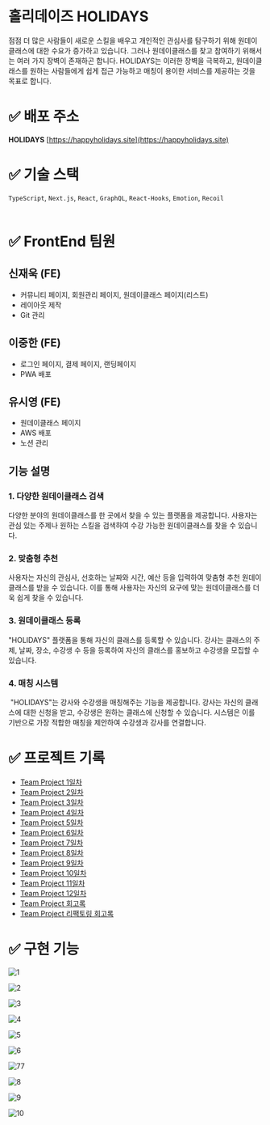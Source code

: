 # 홀리데이즈 HOLIDAYS

점점 더 많은 사람들이 새로운 스킬을 배우고 개인적인 관심사를 탐구하기 위해  원데이클래스에 대한 수요가 증가하고 있습니다. 그러나 원데이클래스를 찾고 참여하기 위해서는 여러 가지 장벽이 존재하곤 합니다. HOLIDAYS는 이러한 장벽을 극복하고, 원데이클래스를 원하는 사람들에게 쉽게  접근 가능하고 매칭이 용이한 서비스를 제공하는 것을 목표로 합니다.

# ✅ 배포 주소

**HOLIDAYS** [https://happyholidays.site](https://happyholidays.site)

# ✅ 기술 스택

`TypeScript`, `Next.js`, `React`, `GraphQL`, `React-Hooks`, `Emotion`, `Recoil`
<br></br>

# ✅ FrontEnd 팀원
## 신재욱 (FE)
- 커뮤니티 페이지, 회원관리 페이지, 원데이클래스 페이지(리스트)
- 레이아웃 제작
- Git 관리
## 이중한 (FE)
- 로그인 페이지, 결제 페이지, 랜딩페이지
- PWA 배포
## 유시영 (FE)
- 원데이클래스 페이지
- AWS 배포
- 노션 관리


## 기능 설명

### 1. 다양한 원데이클래스 검색
 다양한 분야의 원데이클래스를 한 곳에서 찾을 수 있는 플랫폼을 제공합니다. 사용자는 관심 있는 주제나 원하는 스킬을 검색하여 수강 가능한 원데이클래스를 찾을 수 있습니다.

### 2. 맞춤형 추천
 사용자는 자신의 관심사, 선호하는 날짜와 시간, 예산 등을 입력하여 맞춤형 추천 원데이클래스를 받을 수 있습니다. 이를 통해 사용자는 자신의 요구에 맞는 원데이클래스를 더욱 쉽게 찾을 수 있습니다.

### 3. 원데이클래스 등록
 "HOLIDAYS" 플랫폼을 통해 자신의 클래스를 등록할 수 있습니다. 강사는 클래스의 주제, 날짜, 장소, 수강생 수 등을 등록하여 자신의 클래스를 홍보하고 수강생을 모집할 수 있습니다.

### 4. 매칭 시스템
 "HOLIDAYS"는 강사와 수강생을 매칭해주는 기능을 제공합니다. 강사는 자신의 클래스에 대한 신청을 받고, 수강생은 원하는 클래스에 신청할 수 있습니다. 시스템은 이를 기반으로 가장 적합한 매칭을 제안하여 수강생과 강사를 연결합니다.

# ✅ 프로젝트 기록
- [Team Project 1일차](https://velog.io/@sju4486/TIL-Team-Project-1%EC%9D%BC%EC%B0%A8)
- [Team Project 2일차](https://velog.io/@sju4486/TIL-Team-Project-2%EC%9D%BC%EC%B0%A8)
- [Team Project 3일차](https://velog.io/@sju4486/TIL-Team-Project-3%EC%9D%BC%EC%B0%A8)
- [Team Project 4일차](https://velog.io/@sju4486/TIL-Team-Project-4%EC%9D%BC%EC%B0%A8)
- [Team Project 5일차](https://velog.io/@sju4486/TIL-Team-Project-5%EC%9D%BC%EC%B0%A8)
- [Team Project 6일차](https://velog.io/@sju4486/TIL-Team-Project-6%EC%9D%BC%EC%B0%A8)
- [Team Project 7일차](https://velog.io/@sju4486/TIL-Team-Project-7%EC%9D%BC%EC%B0%A8)
- [Team Project 8일차](https://velog.io/@sju4486/TIL-Team-Project-8%EC%9D%BC%EC%B0%A8)
- [Team Project 9일차](https://velog.io/@sju4486/TIL-Team-Project-9%EC%9D%BC%EC%B0%A8)
- [Team Project 10일차](https://velog.io/@sju4486/TIL-Team-Project-10%EC%9D%BC%EC%B0%A8-yjod680s)
- [Team Project 11일차](https://velog.io/@sju4486/TIL-Team-Project-11%EC%9D%BC%EC%B0%A8)
- [Team Project 12일차](https://velog.io/@sju4486/TIL-Team-Project-12%EC%9D%BC%EC%B0%A8)
- [Team Project 회고록](https://velog.io/@sju4486/TIL-Team-Project-%ED%9A%8C%EA%B3%A0%EB%A1%9D)
- [Team Project 리팩토링 회고록](https://velog.io/@sju4486/Project-Team-Project-%EB%A6%AC%ED%8C%A9%ED%86%A0%EB%A7%81-%ED%9A%8C%EA%B3%A0)

# ✅ 구현 기능

![1](https://github.com/code-bootcamp/holidays_client/assets/114569429/b62f819d-630d-468e-a2ca-c279eb513abc)

![2](https://github.com/code-bootcamp/holidays_client/assets/114569429/393d44fc-c9c9-414b-ae3e-bb2829c4e9c5)

![3](https://github.com/code-bootcamp/holidays_client/assets/114569429/e3477e84-aaf7-4b15-979b-741186e1dfe4)

![4](https://github.com/code-bootcamp/holidays_client/assets/114569429/74e556d6-f9c7-4d0f-92ef-e83440024658)

![5](https://github.com/code-bootcamp/holidays_client/assets/114569429/43ed7c1a-361c-4a10-aa22-2e198be024b0)

![6](https://github.com/code-bootcamp/holidays_client/assets/114569429/948d1447-c378-440a-81f8-218a2ced1947)

![77](https://github.com/code-bootcamp/holidays_client/assets/114569429/326560cf-efab-45f8-82d4-958ac96331e1)

![8](https://github.com/code-bootcamp/holidays_client/assets/114569429/51e259eb-0a3e-4e13-ba93-77e7ba026ef2)

![9](https://github.com/code-bootcamp/holidays_client/assets/114569429/f724c5bd-8043-403e-a391-9f0d8956086d)

![10](https://github.com/code-bootcamp/holidays_client/assets/114569429/0ab397e4-203d-4adf-b60b-18e0a0b5e270)
